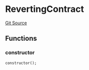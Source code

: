 # RevertingContract
[Git Source](https://github.com/dustinstacy/boncurs/blob/52a092a7ad60aeeee3132e910b32ca470eb8882d/lib/forge-std/test/StdCheats.t.sol)


## Functions
### constructor


```solidity
constructor();
```

